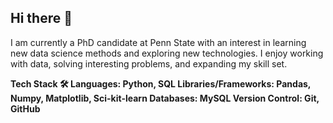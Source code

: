 ## Hi there 👋

I am currently a PhD candidate at Penn State with an interest in learning new data science methods and exploring new technologies. I enjoy working with data, solving interesting problems, and expanding my skill set.

**Tech Stack 🛠️
Languages: Python, SQL
Libraries/Frameworks: Pandas, Numpy, Matplotlib, Sci-kit-learn
Databases: MySQL
Version Control: Git, GitHub**


<!--
**candicebasterfield/candicebasterfield** is a ✨ _special_ ✨ repository because its `README.md` (this file) appears on your GitHub profile.

Here are some ideas to get you started:

- 🔭 I’m currently working on ...
- 🌱 I’m currently learning ...
- 👯 I’m looking to collaborate on ...
- 🤔 I’m looking for help with ...
- 💬 Ask me about ...
- 📫 How to reach me: ...
- 😄 Pronouns: ...
- ⚡ Fun fact: ...
-->
